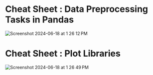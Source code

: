 # Cheat Sheet : Data Preprocessing Tasks in Pandas

![Screenshot 2024-06-18 at 1 26 12 PM](https://github.com/imjustha/IBM_DataScienceProfessional_Certificate/assets/76855473/132f2036-0b7e-4ef5-8781-45b5d73d500e)

# Cheat Sheet : Plot Libraries

![Screenshot 2024-06-18 at 1 26 49 PM](https://github.com/imjustha/IBM_DataScienceProfessional_Certificate/assets/76855473/2deaa693-0dc1-4d35-a688-4c9fa0d45828)
